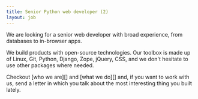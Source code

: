 ```yaml
---
title: Senior Python web developer (2)
layout: job
---
```


We are looking for a senior web developer with broad experience, from
databases to in-browser apps.

We build products with open-source technologies. Our toolbox is made up
of Linux, Git, Python, Django, Zope, jQuery, CSS, and we don't hesitate
to use other packages where needed.

Checkout [who we are][] and [what we do][] and, if you want to work with
us, send a letter in which you talk about the most interesting thing you
built lately.

[who_we_are]: http://www.eaudeweb.ro/#work-with-us
[what_we_do]: http://www.eaudeweb.ro/#we-work-for
